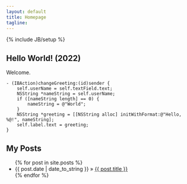 ```yaml
---
layout: default
title: Homepage
tagline:
---
```

{% include JB/setup %}

## Hello World! (2022)

Welcome.
    
    - (IBAction)changeGreeting:(id)sender {
        self.userName = self.textField.text;
        NSString *nameString = self.userName;
        if ([nameString length] == 0) {
            nameString = @"World";
        }
        NSString *greeting = [[NSString alloc] initWithFormat:@"Hello, %@!", nameString];
        self.label.text = greeting;
    }
    
## My Posts

<ul class="posts">
  {% for post in site.posts %}
    <li><span>{{ post.date | date_to_string }}</span> &raquo; <a href="{{ BASE_PATH }}{{ post.url }}">{{ post.title }}</a></li>
  {% endfor %}
</ul>

